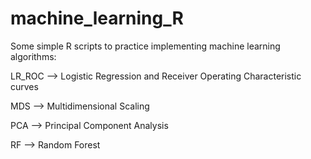 # machine_learning_R
Some simple R scripts to practice implementing machine learning algorithms:  

LR_ROC --> Logistic Regression and Receiver Operating Characteristic curves

MDS --> Multidimensional Scaling

PCA --> Principal Component Analysis

RF --> Random Forest
